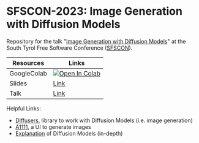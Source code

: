 # SFSCON-2023: Image Generation with Diffusion Models

Repository for the talk "[Image Generation with Diffusion Models](https://www.sfscon.it/talks/image-generation-with-diffusion-models/)" at the South Tyrol Free Software Conference ([SFSCON](https://www.sfscon.it/)).


| Resources  | Links |
| ------------- | ------------- |
| GoogleColab  | [![Open In Colab](https://colab.research.google.com/assets/colab-badge.svg)](https://colab.research.google.com/github/Markus-Pobitzer/SFSCON-2023/blob/main/SFSCON_2023_Image_Generation.ipynb)  |
| Slides  | [Link](SFSCON2023-Markus-Pobitzer.pdf)  |
| Talk | [Link](https://www.sfscon.it/talks/image-generation-with-diffusion-models/) |


Helpful Links:
- [Diffusers](https://huggingface.co/docs/diffusers/index), library to work with Diffusion Models (i.e. image generation)
- [A1111](https://github.com/AUTOMATIC1111/stable-diffusion-webui), a UI to generate images
- [Explanation](https://lilianweng.github.io/posts/2021-07-11-diffusion-models/) of Diffusion Models (in-depth)
